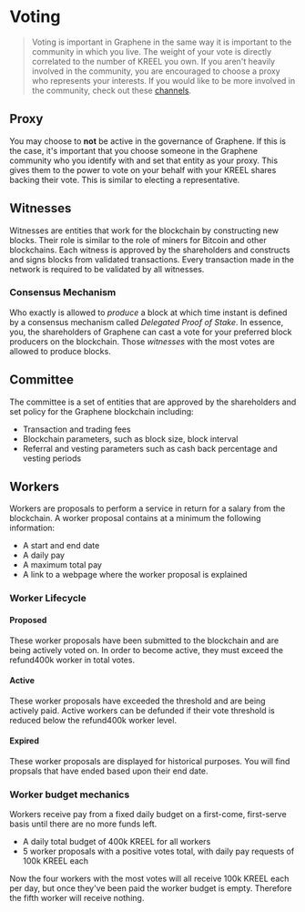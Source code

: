 # Voting

> Voting is important in Graphene in the same way it is important to the community in which you live. The weight of your vote is directly correlated to the number of KREEL you own. If you aren't heavily involved in the community, you are encouraged to choose a proxy who represents your interests. If you would like to be more involved in the community, check out these [channels](/help/introduction/bitshares).

## Proxy

You may choose to **not** be active in the governance of Graphene. If this is the case, it's important that you choose someone in the Graphene community who you identify with and set that entity as your proxy. This gives them to the power to vote on your behalf with your KREEL shares backing their vote. This is similar to electing a representative.

## Witnesses

Witnesses are entities that work for the blockchain by constructing new blocks. Their role is similar to the role of miners for Bitcoin and other blockchains. Each witness is approved by the shareholders and constructs and signs blocks from validated transactions. Every transaction made in the network is required to be validated by all witnesses.

### Consensus Mechanism

Who exactly is allowed to *produce* a block at which time instant is defined by a
consensus mechanism called *Delegated Proof of Stake*. In essence, you, the
shareholders of Graphene can cast a vote for your preferred block producers on the blockchain. Those *witnesses* with the most votes are allowed to produce blocks.


## Committee

The committee is a set of entities that are approved by the shareholders and set policy for the Graphene blockchain including:

* Transaction and trading fees
* Blockchain parameters, such as block size, block interval
* Referral and vesting parameters such as cash back percentage and vesting periods

## Workers

Workers are proposals to perform a service in return for a salary from the blockchain. A worker proposal contains at a minimum the following information:

* A start and end date
* A daily pay
* A maximum total pay
* A link to a webpage where the worker proposal is explained

### Worker Lifecycle

#### Proposed
These worker proposals have been submitted to the blockchain and are being actively voted on. In order to become active, they must exceed the refund400k worker in total votes.
#### Active
These worker proposals have exceeded the threshold and are being actively paid. Active workers can be defunded if their vote threshold is reduced below the refund400k worker level.
#### Expired
These worker proposals are displayed for historical purposes. You will find propsals that have ended based upon their end date.

### Worker budget mechanics
Workers receive pay from a fixed daily budget on a first-come, first-serve basis until there are no more funds left.

* A daily total budget of 400k KREEL for all workers
* 5 worker proposals with a positive votes total, with daily pay requests of 100k KREEL each

Now the four workers with the most votes will all receive 100k KREEL each per day, but once they've been paid the worker budget is empty. Therefore the fifth worker will receive nothing.
